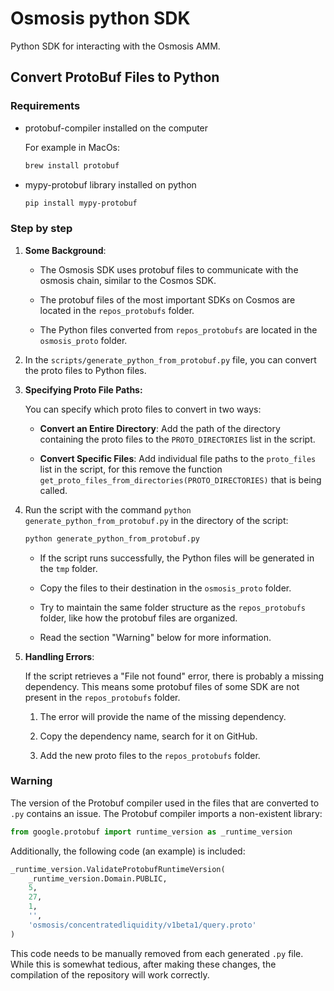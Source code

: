 # Osmosis python SDK

Python SDK for interacting with the Osmosis AMM.

## Convert ProtoBuf Files to Python

### Requirements
   - protobuf-compiler installed on the computer
      
      For example in MacOs:
      ```sh
      brew install protobuf
      ```
   - mypy-protobuf library installed on python
      ```sh
      pip install mypy-protobuf
      ```

### Step by step

1. **Some Background**:

   - The Osmosis SDK uses protobuf files to communicate with the osmosis chain, similar to the Cosmos SDK.

   - The protobuf files of the most important SDKs on Cosmos are located in the `repos_protobufs` folder.
   
   - The Python files converted from `repos_protobufs` are located in the `osmosis_proto` folder.

2. In the `scripts/generate_python_from_protobuf.py` file, you can convert the proto files to Python files.

3. **Specifying Proto File Paths:** 
   
   You can specify which proto files to convert in two ways:
   - **Convert an Entire Directory**: Add the path of the directory containing the proto files to the `PROTO_DIRECTORIES` list in the script.

   - **Convert Specific Files**: Add individual file paths to the `proto_files` list in the script, for this remove the function `get_proto_files_from_directories(PROTO_DIRECTORIES)` that is being called.


4. Run the script with the command `python generate_python_from_protobuf.py` in the directory of the script:
   ```sh
   python generate_python_from_protobuf.py
   ```

   - If the script runs successfully, the Python files will be generated in the `tmp` folder. 

   - Copy the files to their destination in the `osmosis_proto` folder. 
   
   - Try to maintain the same folder structure as the `repos_protobufs` folder, like how the protobuf files are organized. 
   
   - Read the section "Warning" below for more information.

5. **Handling Errors**:

   If the script retrieves a "File not found" error, there is probably a missing dependency. This means some protobuf files of some SDK are not present in the `repos_protobufs` folder.
     1. The error will provide the name of the missing dependency.

     2. Copy the dependency name, search for it on GitHub.

     3. Add the new proto files to the `repos_protobufs` folder.

### Warning

The version of the Protobuf compiler used in the files that are converted to `.py` contains an issue. The Protobuf compiler imports a non-existent library:

```python
from google.protobuf import runtime_version as _runtime_version
```

Additionally, the following code (an example) is included:

```python
_runtime_version.ValidateProtobufRuntimeVersion(
    _runtime_version.Domain.PUBLIC,
    5,
    27,
    1,
    '',
    'osmosis/concentratedliquidity/v1beta1/query.proto'
)
```

This code needs to be manually removed from each generated `.py` file. While this is somewhat tedious, after making these changes, the compilation of the repository will work correctly.

